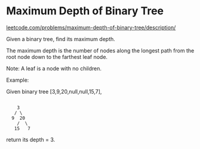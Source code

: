 # Maximum Depth of Binary Tree
[leetcode.com/problems/maximum-depth-of-binary-tree/description/](https://leetcode.com/problems/maximum-depth-of-binary-tree/description/)

Given a binary tree, find its maximum depth.

The maximum depth is the number of nodes along the longest path from the root node down to the farthest leaf node.

Note: A leaf is a node with no children.

Example:

Given binary tree [3,9,20,null,null,15,7],
```

    3
   / \
  9  20
    /  \
   15   7
```
return its depth = 3.

